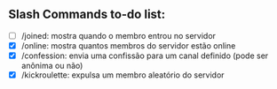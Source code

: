 ## Slash Commands to-do list:

- [ ] /joined: mostra quando o membro entrou no servidor 
- [x] /online: mostra quantos membros do servidor estão online
- [x] /confession: envia uma confissão para um canal definido (pode ser anônima ou não)
- [x] /kickroulette: expulsa um membro aleatório do servidor